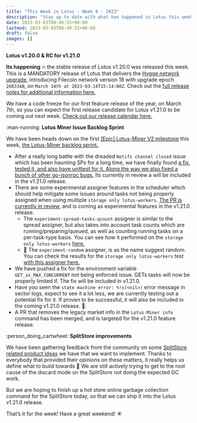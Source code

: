 ```yaml
---
title: "This Week in Lotus - Week 9 - 2023"
description: "Stay up to date with what has happened in Lotus this week"
date: 2023-03-03T08:49:55+00:00
lastmod: 2023-03-03T08:49:55+00:00
draft: false
images: []
---
```


**Lotus v1.20.0 & RC for v1.21.0**

**Its happening** :fire: the stable release of Lotus v1.20.0 was released this week. This is a MANDATORY release of Lotus that delivers the [Hygge network upgrade](https://github.com/filecoin-project/community/discussions/74?sort=top#discussioncomment-4313888), introducing Filecoin network version 18 with upgrade epoch `2683348`, on `March 14th at 2023-03-14T15:14:00Z`. Check out the [full release notes for additional information here.](https://github.com/filecoin-project/lotus/releases/tag/v1.20.0)

We have a code freeze for our first feature release of the year, on March 7th, so you can expect the first release candidate for Lotus v1.21.0 to be coming out next week. [Check out our release calendar here.](https://pl-strflt.notion.site/LOTUS-ROADMAP-2ab7bcc9c9344a29b50eeef926e63ba7#4ee685acf34247b486c7188e7c835e4d)

:man-running: **Lotus Miner Issue Backlog Sprint**

We have been heads down on the first [[Epic] Lotus-Miner V2 milestone](https://github.com/filecoin-project/lotus/issues/10340) this week, [the Lotus-Miner backlog sprint.](https://github.com/filecoin-project/lotus/issues/10338).

- After a really long battle with the dreaded `Notifs channel closed` issue which has been haunting SPs for a long time, we have finally found [a fix, tested it, and also have unittest for it. Along the way we also fixed a bunch of other go-jsonrpc bugs.](https://github.com/filecoin-project/go-jsonrpc/pull/97) Its currently in review a will be included in the v1.21.0 release.
- There are some experimental assigner features in the scheduler which should help mitigate some issues around tasks not being properly assigned when using multiple `storage only lotus-workers`. [The PR is currently in review](https://github.com/filecoin-project/lotus/pull/10356), and is coming as experimental features in the v1.21.0 release.
   - The `experiment-spread-tasks-qcount` assigner is similar to the spread assigner, but also takes into account task counts which are running/preparing/queued, as well as counting running tasks on a per-task-type basis. You can see how it performed on the `storage only lotus-workers` [here.](https://github.com/filecoin-project/lotus/issues/8566#issuecomment-1446978856)
   - :game_die: The `experiment-random` assigner, is as the name suggest random. You can check the results for the `storage only lotus-workers` test [with this assigner here.](https://github.com/filecoin-project/lotus/issues/8566#issuecomment-1447064218)
- We have pushed a fix for the environment variable `GET_xx_MAX_CONCURRENT` not being enforced issue. GETs tasks will now be properly limited if. The fix will be included in v1.21.0.
- Have you seen the `state machine error: %!s(<nil>)` error message in sector logs, expect to see it a lot less, we are currently testing out a potential fix for it. If proven to be successful, it will also be included in the coming v1.21.0 release. :mountain_railway:.
- A PR that removes the legacy market info in the `Lotus-Miner info` command has been merged, and is targeted for the v1.21.0 feature release.

:person_doing_cartwheel: **SplitStore improvements**

We have been gathering feedback from the community on some [SplitStore related product ideas](https://filecoinproject.slack.com/archives/CPFTWMY7N/p1677712792604559) we have that we want to implement. Thanks to everybody that provided their opinions on these matters, it really helps us define what to build towards :pray: We are still actively trying to get to the root cause of the discard mode on the SplitStore not doing the expected GC work.

But we are hoping to finish up a hot store online garbage collection command for the SplitStore today, so that we can ship it into the Lotus v1.21.0 release.

That’s it for the week! Have a great weekend! :sunny: